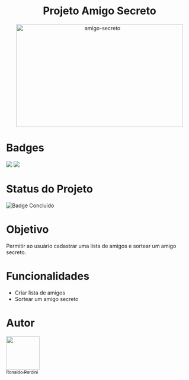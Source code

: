 
<h1 align="center">Projeto Amigo Secreto</h1>
<p align="center">
<img width="450" height="277" alt="amigo-secreto" src="https://github.com/user-attachments/assets/16ef6e82-bc97-426e-8c5c-a32b577c4e7d" />
</p>

# Badges
<IMG src=https://img.shields.io/badge/Javascript-blue/> <IMG src=https://img.shields.io/badge/HTML-8A2BE2/>
# Status do Projeto

![Badge Concluído](http://img.shields.io/static/v1?label=STATUS&message=CONCLUÍDO&color=GREEN&style=for-the-badge)

# Objetivo

Permitir ao usuário cadastrar uma lista de amigos e sortear um amigo secreto.

# Funcionalidades

- Criar lista de amigos
- Sortear um amigo secreto

# Autor

[<img loading="lazy" src="https://avatars.githubusercontent.com/u/223291366?v=4" width=90><br><sub>Ronaldo Pardini</sub>](https://github.com/ronaldo-pardini)
